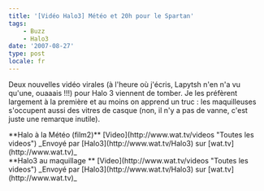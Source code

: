 ```yaml
---
title: '[Vidéo Halo3] Météo et 20h pour le Spartan'
tags:
    - Buzz
    - Halo3
date: '2007-08-27'
type: post
locale: fr
---
```


Deux nouvelles vidéo virales (à l'heure où j'écris, Lapytsh n'en n'a vu qu'une, ouaaais&nbsp;!!!) pour Halo 3 viennent de tomber. Je les préfèrent largement à la première et au moins on apprend un truc&nbsp;: les maquilleuses s'occupent aussi des vitres de casque (non, il n'y a pas de vanne, c'est juste une remarque inutile).

<div>
**Halo à la Météo (film2)**
[Video](http://www.wat.tv/videos "Toutes les videos")
_Envoyé par [Halo3](http://www.wat.tv/Halo3) sur [wat.tv](http://www.wat.tv)_</div>

<div>
**Halo3 au maquillage **
[Video](http://www.wat.tv/videos "Toutes les videos")
_Envoyé par [Halo3](http://www.wat.tv/Halo3) sur [wat.tv](http://www.wat.tv)_</div>
